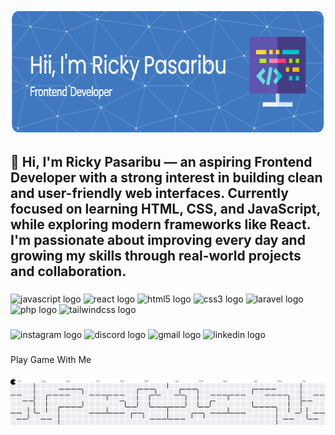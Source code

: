 <div align="center">
  <img height="200" src="img/github-header-image.png"  />
</div>

###

<h2 align="left">👋 Hi, I'm Ricky Pasaribu — an aspiring Frontend Developer with a strong interest in building clean and user-friendly web interfaces. Currently focused on learning HTML, CSS, and JavaScript, while exploring modern frameworks like React. I'm passionate about improving every day and growing my skills through real-world projects and collaboration.</h2>

###

<div align="left">
  <img src="https://cdn.jsdelivr.net/gh/devicons/devicon/icons/javascript/javascript-original.svg" height="30" alt="javascript logo"  />
  <img src="https://cdn.jsdelivr.net/gh/devicons/devicon/icons/react/react-original.svg" height="30" alt="react logo"  />
  <img src="https://cdn.jsdelivr.net/gh/devicons/devicon/icons/html5/html5-original.svg" height="30" alt="html5 logo"  />
  <img src="https://cdn.jsdelivr.net/gh/devicons/devicon/icons/css3/css3-original.svg" height="30" alt="css3 logo"  />
  <img src="https://cdn.jsdelivr.net/gh/devicons/devicon/icons/laravel/laravel-original.svg" height="30" alt="laravel logo"  />
  <img src="https://cdn.jsdelivr.net/gh/devicons/devicon/icons/php/php-original.svg" height="30" alt="php logo"  />
  <img src="https://skillicons.dev/icons?i=tailwind" height="30" alt="tailwindcss logo"  />
</div>

###

<div align="left">
  <img src="https://img.shields.io/static/v1?message=Instagram&logo=instagram&label=&color=E4405F&logoColor=white&labelColor=&style=for-the-badge" height="35" alt="instagram logo"  />
  <img src="https://img.shields.io/static/v1?message=Discord&logo=discord&label=&color=7289DA&logoColor=white&labelColor=&style=for-the-badge" height="35" alt="discord logo"  />
  <img src="https://img.shields.io/static/v1?message=Gmail&logo=gmail&label=&color=D14836&logoColor=white&labelColor=&style=for-the-badge" height="35" alt="gmail logo"  />
  <img src="https://img.shields.io/static/v1?message=LinkedIn&logo=linkedin&label=&color=0077B5&logoColor=white&labelColor=&style=for-the-badge" height="35" alt="linkedin logo"  />
</div>

###

<p align="left">Play Game With Me</p>

###

<picture>
  <source media="(prefers-color-scheme: dark)" srcset="https://raw.githubusercontent.com/Ricpa99/Ricpa99/output/pacman-contribution-graph-dark.svg">
  <source media="(prefers-color-scheme: light)" srcset="https://raw.githubusercontent.com/Ricpa99/Ricpa99/output/pacman-contribution-graph.svg">
  <img alt="pacman contribution graph" src="https://raw.githubusercontent.com/Ricpa99/Ricpa99/output/pacman-contribution-graph.svg">
</picture>

###

